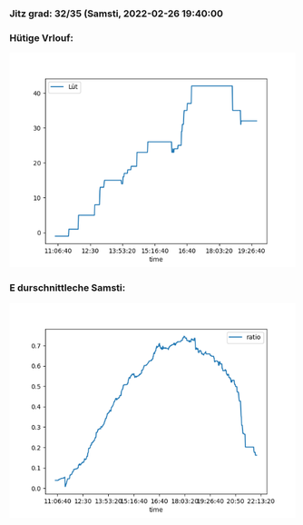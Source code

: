 ### Jitz grad: 32/35 (Samsti, 2022-02-26 19:40:00

### Hütige Vrlouf:
![Graph](Today.png)

### E durschnittleche Samsti:
![Graph](Samsti.png)